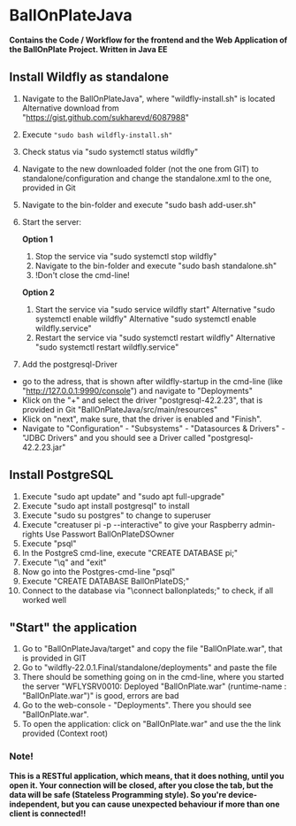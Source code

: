 # BallOnPlateJava
**Contains the Code / Workflow for the frontend and the Web Application of the BallOnPlate Project. Written in Java EE**

## Install Wildfly as standalone
1. Navigate to the BallOnPlateJava", where "wildfly-install.sh" is located
	Alternative download from "https://gist.github.com/sukharevd/6087988"
2. Execute ```"sudo bash wildfly-install.sh"```
3. Check status via "sudo systemctl status wildfly"
4. Navigate to the new downloaded folder (not the one from GIT) to standalone/configuration and change the standalone.xml to the one, provided in Git
5. Navigate to the bin-folder and execute "sudo bash add-user.sh"
6. Start the server:

	**Option 1**
	1. Stop the service via "sudo systemctl stop wildfly"
	2. Navigate to the bin-folder and execute "sudo bash standalone.sh"
	3. !Don't close the cmd-line!

	**Option 2**
	1. Start the service via "sudo service wildfly start"
		Alternative "sudo systemctl enable wildfly"
		Alternative "sudo systemctl enable wildfly.service"
	2. Restart the service via "sudo systemctl restart wildfly"
		Alternative "sudo systemctl restart wildfly.service"
	
7. Add the postgresql-Driver
- go to the adress, that is shown after wildfly-startup in the cmd-line (like "http://127.0.0.1:9990/console") and navigate to "Deployments"
- Klick on the "+" and select the driver "postgresql-42.2.23", that is provided in Git "BallOnPlateJava/src/main/resources"
- Klick on "next", make sure, that the driver is enabled and "Finish".
- Navigate to "Configuration" - "Subsystems" - "Datasources & Drivers" - "JDBC Drivers" and you should see a Driver called "postgresql-42.2.23.jar"

	
## Install PostgreSQL
1. Execute "sudo apt update" and "sudo apt full-upgrade"
1. Execute "sudo apt install postgresql" to install
2. Execute "sudo su postgres" to change to superuser
3. Execute "creatuser pi -p --interactive" to give your Raspberry admin-rights
	Use Passwort BallOnPlateDSOwner
4. Execute "psql"
5. In the PostgreS cmd-line, execute "CREATE DATABASE pi;"
6. Execute "\q" and "exit"
7. Now go into the Postgres-cmd-line "psql"
8. Execute "CREATE DATABASE BallOnPlateDS;"
9. Connect to the database via "\connect ballonplateds;" to check, if all worked well

## "Start" the application
1. Go to "BallOnPlateJava/target" and copy the file "BallOnPlate.war", that is provided in GIT
2. Go to "wildfly-22.0.1.Final/standalone/deployments" and paste the file
3. There should be something going on in the cmd-line, where you started the server
	"WFLYSRV0010: Deployed "BallOnPlate.war" (runtime-name : "BallOnPlate.war")" is good, errors are bad
4. Go to the web-console - "Deployments". There you should see "BallOnPlate.war".
5. To open the application: click on "BallOnPlate.war" and use the the link provided (Context root)


### Note!
**This is a RESTful application, which means, that it does nothing, until you open it. Your connection will be closed, after you close the tab, but the data will be safe (Stateless Programming style). So you're device-independent, but you can cause unexpected behaviour if more than one client is connected!!**
